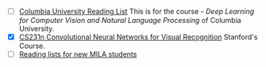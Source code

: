 - [ ] [Columbia University Reading List](http://llcao.net/cu-deeplearning15/reading.html) This is for the course - *Deep Learning for Computer Vision and Natural Language Processing* of Columbia University.
- [x] [CS231n Convolutional Neural Networks for Visual Recognition](http://cs231n.github.io/) Stanford's Course.
- [ ] [Reading lists for new MILA students](https://docs.google.com/document/d/1IXF3h0RU5zz4ukmTrVKVotPQypChscNGf5k6E25HGvA/edit#)
